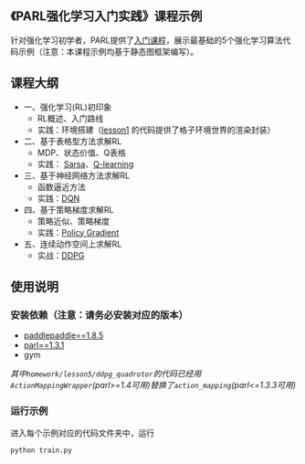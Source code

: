 ## 《PARL强化学习入门实践》课程示例

针对强化学习初学者，PARL提供了[入门课程](https://aistudio.baidu.com/aistudio/course/introduce/1335)，展示最基础的5个强化学习算法代码示例（注意：本课程示例均基于静态图框架编写）。

## 课程大纲
+ 一、强化学习(RL)初印象
    + RL概述、入门路线
    + 实践：环境搭建（[lesson1](lesson1/gridworld.py) 的代码提供了格子环境世界的渲染封装）
+ 二、基于表格型方法求解RL
    + MDP、状态价值、Q表格
    + 实践： [Sarsa](lesson2/sarsa)、[Q-learning](lesson2/q_learning)
+ 三、基于神经网络方法求解RL
    + 函数逼近方法
    + 实践：[DQN](lesson3/dqn)
+ 四、基于策略梯度求解RL
    + 策略近似、策略梯度
    + 实践：[Policy Gradient](lesson4/policy_gradient)
+ 五、连续动作空间上求解RL
    + 实战：[DDPG](lesson5/ddpg)



## 使用说明

### 安装依赖（注意：请务必安装对应的版本）

+ [paddlepaddle==1.8.5](https://github.com/PaddlePaddle/Paddle)
+ [parl==1.3.1](https://github.com/PaddlePaddle/PARL)
+ gym

*其中`homework/lesson5/ddpg_quadrotor`的代码已经用`ActionMappingWrapper`(parl>=1.4可用)替换了`action_mapping`(parl<=1.3.3可用)*

### 运行示例

进入每个示例对应的代码文件夹中，运行
```
python train.py
```
